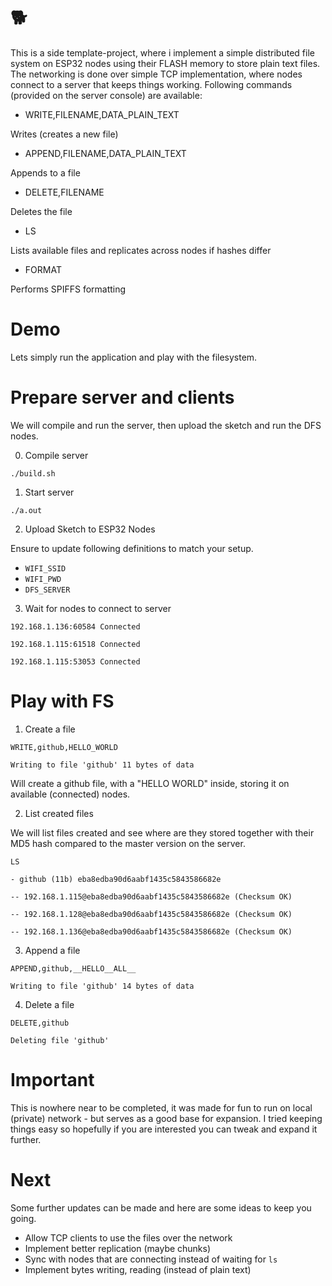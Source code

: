 # :dog2: 

This is a side template-project, where i implement a simple distributed file system on ESP32 nodes using their FLASH memory to store plain text files.
The networking is done over simple TCP implementation, where nodes connect to a server that keeps things working.
Following commands (provided on the server console) are available:

- WRITE,FILENAME,DATA_PLAIN_TEXT

Writes (creates a new file)

- APPEND,FILENAME,DATA_PLAIN_TEXT

Appends to a file

- DELETE,FILENAME

Deletes the file

- LS

Lists available files and replicates across nodes if hashes differ

- FORMAT

Performs SPIFFS formatting
 
# Demo

Lets simply run the application and play with the filesystem.


# Prepare server and clients

We will compile and run the server, then upload the sketch and run the DFS nodes.


0. Compile server

`./build.sh`

1. Start server

`./a.out`

2. Upload Sketch to ESP32 Nodes

Ensure to update following definitions to match your setup.

- `WIFI_SSID`
- `WIFI_PWD`
- `DFS_SERVER`

3. Wait for nodes to connect to server

`192.168.1.136:60584 Connected`

`192.168.1.115:61518 Connected`

`192.168.1.115:53053 Connected`


# Play with FS

1. Create a file

`WRITE,github,HELLO_WORLD`

`Writing to file 'github' 11 bytes of data`

Will create a github file, with a "HELLO WORLD" inside, storing it on available (connected) nodes.

2. List created files

We will list files created and see where are they stored together with their MD5 hash compared to the master version on the server.

`LS`
 
`- github (11b) eba8edba90d6aabf1435c5843586682e`

`-- 192.168.1.115@eba8edba90d6aabf1435c5843586682e (Checksum OK)`

`-- 192.168.1.128@eba8edba90d6aabf1435c5843586682e (Checksum OK)`

`-- 192.168.1.136@eba8edba90d6aabf1435c5843586682e (Checksum OK)`

3. Append a file

`APPEND,github,__HELLO__ALL__`

`Writing to file 'github' 14 bytes of data`

4. Delete a file

`DELETE,github`

`Deleting file 'github'`
   

# Important

This is nowhere near to be completed, it was made for fun to run on local (private) network - but serves as a good base for expansion.
I tried keeping things easy so hopefully if you are interested you can tweak and expand it further.

# Next

Some further updates can be made and here are some ideas to keep you going.

- Allow TCP clients to use the files over the network
- Implement better replication (maybe chunks)
- Sync with nodes that are connecting instead of waiting for `ls` 
- Implement bytes writing, reading (instead of plain text) 

